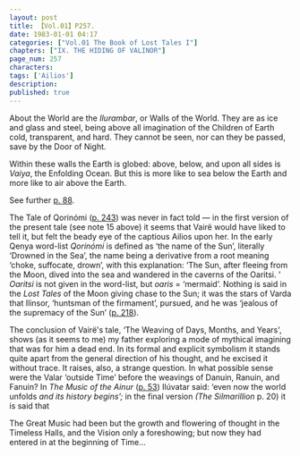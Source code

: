 ```yaml
---
layout: post
title: 【Vol.01】P257.
date: 1983-01-01 04:17
categories: ["Vol.01 The Book of Lost Tales I"]
chapters: ["IX. THE HIDING OF VALINOR"]
page_num: 257
characters: 
tags: ['Ailios']
description: 
published: true
---
```


About the World are the <I>Ilurambar</I>, or Walls of the World. They are as ice and glass and steel, being above all imagination of the Children of Earth cold, transparent, and hard. They cannot be seen, nor can they be passed, save by the Door of Night.

Within these walls the Earth is globed: above, below, and upon all sides is <I>Vaiya</I>, the Enfolding Ocean. But this is more like to sea below the Earth and more like to air above the Earth.

See further [p. 88]({{site.baseurl}}/vol01-p88).

The Tale of Qorinómi ([p. 243]({{site.baseurl}}/vol01-p243)) was never in fact told — in the first version of the present tale (see note 15 above) it seems that Vairë would have liked to tell it, but felt the beady eye of the captious Ailios upon her. In the early Qenya word-list <I>Qorinómi</I> is defined as ‘the name of the Sun’, literally ‘Drowned in the Sea’, the name being a derivative from a root meaning ‘choke, suffocate, drown’, with this explanation: ‘The Sun, after fleeing from the Moon, dived into the sea and wandered in the caverns of the Oaritsi. ’ <I>Oaritsi</I> is not given in the word-list, but <I>oaris</I> = ‘mermaid’. Nothing is said in the <I>Lost Tales</I> of the Moon giving chase to the Sun; it was the stars of Varda that Ilinsor, ‘huntsman of the firmament’, pursued, and he was ‘jealous of the supremacy of the Sun’ ([p. 218]({{site.baseurl}}/vol01-p218)).

The conclusion of Vairë's tale, ‘The Weaving of Days, Months, and Years', shows (as it seems to me) my father exploring a mode of mythical imagining that was for him a dead end. In its formal and explicit symbolism it stands quite apart from the general direction of his thought, and he excised it without trace. It raises, also, a strange question. In what possible sense were the Valar ‘outside Time’ before the weavings of Danuin, Ranuin, and Fanuin? In <I>The Music of the Ainur</I> ([p. 53]({{site.baseurl}}/vol01-p53)) Ilúvatar said: ‘even now the world unfolds <I>and its history begins’;</I> in the final version <I>(The Silmarillion</I> p. 20) it is said that

The Great Music had been but the growth and flowering of thought in the Timeless Halls, and the Vision only a foreshowing; but now they had entered in at the beginning of Time...

